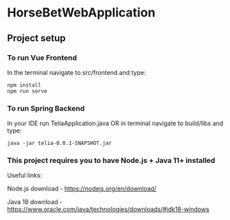 # HorseBetWebApplication

## Project setup
### To run Vue Frontend
In the terminal navigate to src/frontend and type:
```
npm install
npm run serve
```

### To run Spring Backend
In your IDE run TeliaApplication.java OR in terminal navigate to build/libs and type:
```
java -jar telia-0.0.1-SNAPSHOT.jar
```

### This project requires you to have Node.js + Java 11+ installed

Useful links:

Node.js download - https://nodejs.org/en/download/

Java 18 download - https://www.oracle.com/java/technologies/downloads/#jdk18-windows
